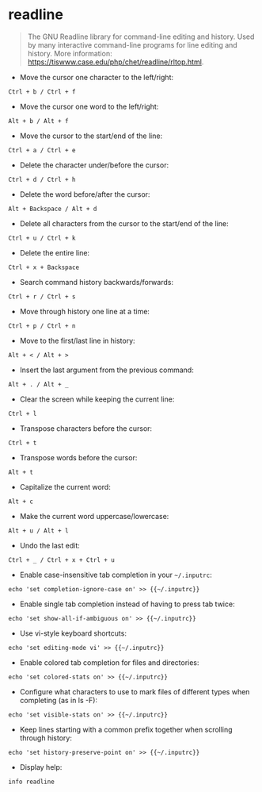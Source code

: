 # readline

> The GNU Readline library for command-line editing and history.
> Used by many interactive command-line programs for line editing and history.
> More information: <https://tiswww.case.edu/php/chet/readline/rltop.html>.

- Move the cursor one character to the left/right:

`Ctrl + b / Ctrl + f`

- Move the cursor one word to the left/right:

`Alt + b / Alt + f`

- Move the cursor to the start/end of the line:

`Ctrl + a / Ctrl + e`

- Delete the character under/before the cursor:

`Ctrl + d / Ctrl + h`

- Delete the word before/after the cursor:

`Alt + Backspace / Alt + d`

- Delete all characters from the cursor to the start/end of the line:

`Ctrl + u / Ctrl + k`

- Delete the entire line:

`Ctrl + x + Backspace`

- Search command history backwards/forwards:

`Ctrl + r / Ctrl + s`

- Move through history one line at a time:

`Ctrl + p / Ctrl + n`

- Move to the first/last line in history:

`Alt + < / Alt + >`

- Insert the last argument from the previous command:

`Alt + . / Alt + _`

- Clear the screen while keeping the current line:

`Ctrl + l`

- Transpose characters before the cursor:

`Ctrl + t`

- Transpose words before the cursor:

`Alt + t`

- Capitalize the current word:

`Alt + c`

- Make the current word uppercase/lowercase:

`Alt + u / Alt + l`

- Undo the last edit:

`Ctrl + _ / Ctrl + x + Ctrl + u`

- Enable case-insensitive tab completion in your `~/.inputrc`:

`echo 'set completion-ignore-case on' >> {{~/.inputrc}}`

- Enable single tab completion instead of having to press tab twice:

`echo 'set show-all-if-ambiguous on' >> {{~/.inputrc}}`

- Use vi-style keyboard shortcuts:

`echo 'set editing-mode vi' >> {{~/.inputrc}}`

- Enable colored tab completion for files and directories:

`echo 'set colored-stats on' >> {{~/.inputrc}}`

- Configure what characters to use to mark files of different types when completing (as in ls -F):

`echo 'set visible-stats on' >> {{~/.inputrc}}`

- Keep lines starting with a common prefix together when scrolling through history:

`echo 'set history-preserve-point on' >> {{~/.inputrc}}`

- Display help:

`info readline`
